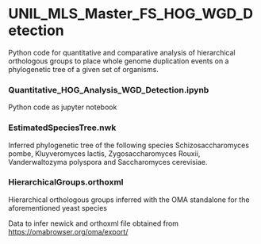 # UNIL_MLS_Master_FS_HOG_WGD_Detection
Python code for quantitative and comparative analysis of hierarchical orthologous groups to place whole genome duplication events on a phylogenetic tree of a given set of organisms.

### Quantitative_HOG_Analysis_WGD_Detection.ipynb
Python code as jupyter notebook

### EstimatedSpeciesTree.nwk
Inferred phylogenetic tree of the following species Schizosaccharomyces pombe, Kluyveromyces lactis, Zygosaccharomyces Rouxii, Vanderwaltozyma polyspora and Saccharomyces cerevisiae.

### HierarchicalGroups.orthoxml
Hierarchical orthologous groups inferred with the OMA standalone for the aforementioned yeast species

Data to infer newick and orthoxml file obtained from https://omabrowser.org/oma/export/ 

